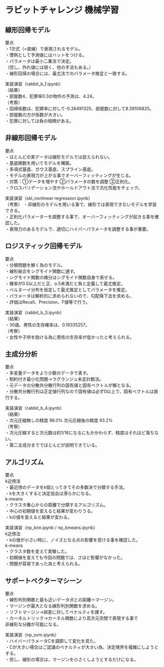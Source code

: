 # ラビットチャレンジ 機械学習  
  
## 線形回帰モデル  

要点  
・1次式（=直線）で表現されるモデル。  
・慣例として予測値にはハットをつける。  
・パラメータは最小二乗法で決定。  
（但し、外れ値には弱く、他の手法もある。）  
・線形回帰の場合には、最尤法でのパラメータ推定と一致する。  
  
実装演習（rabbit_b_1.ipynb）  
（結果）  
・部屋数4、犯罪率0.3の物件の予測は、4.24。  
（考察）  
・回帰係数は、犯罪率に対して-0.26491325、部屋数に対して8.39106825。  
・部屋数の方が係数が大きい。  
・犯罪に対しては負の相関がある。  

## 非線形回帰モデル  
  
要点  
・ほとんどの実データは線形モデルでは捉えられない。  
・基底関数を用いてモデルを構築。  
・多項式基底、ガウス基底、スプライン基底。  
・モデルの表現力が上がる事でオーバーフィッティングが生じる。  
・対策：①データを増やす ②パラメータの数を調整 ③正則化。  
・クロスバリデーション法やホールドアウト法で汎化性能をチェック。  

実装演習（skl_nonlinear regression.ipynb）  
（考察）
・非線形のモデルを用いる事で、線形では表現できないモデルを学習できる。  
・正則化パラメーターを調整する事で、オーバーフィッティングが起きる事を確認した。  
・表現力のあるモデルで、適切にハイパーパラメータを調整する事が重要。  
  
## ロジスティック回帰モデル  
  
要点  
・分類問題を解く為のモデル。  
・線形結合をシグモイド関数に通す。  
・シグモイド関数の微分はシグモイド関数自身で表せる。  
・確率が0.5以上だと正、o.5未満だと負と定義して最尤推定。  
・ベルヌーイ分布を仮定して最尤推定としてパラメータを推定。  
・パラメータは解析的に求められないので、勾配降下法を求める。  
・評価はRecall、Precision、F値等で行う。  
  
実装演習（rabbit_b_3.ipynb）  
（結果）  
・30歳、男性の生存確率は、0.19335257。  
（考察）  
・女性や子供を助ける為に男性の生存率が低かったと考えられる。  
  
## 主成分分析  
  
要点  
・多変量データをより少数のデータで表す。  
・制約付き最小化問題→ラグランジュ未定計数法。  
・元データの分散共分散行列の固有値と固有ベクトルが解となる。  
・分散共分散行列は正定値行列なので固有値は必ず0以上で、固有ベクトルは直行する。  
  
実装演習（rabbit_b_4.ipynb）  
（結果）  
・次元圧縮無しの精度 96.0% 次元圧縮後の精度 93.2%  
（考察）  
・次元圧縮すると次元数は約1/16になるにもかかわらず、精度はそれほど落ちない。  
・第二主成分まででほとんどが説明できている。  
  
## アルゴリズム  
  
要点  
k近傍法  
・最近傍のデータをk個とってきてその多数決で分類する手法。  
・kを大きくすると決定協会は滑らかになる。  
k-means  
・クラスタ重心からの距離で分類するアルゴリズム。  
・中心の初期値を変えると結果が変わりうる。  
・kの値を変えると結果が変わる。  
  
実装演習（np_knn.ipynb / np_kmeans.ipynb）  
k近傍法  
・kの値が小さい時に、ノイズとなる点の影響を受ける事を確認した。  
k-means  
・クラスタ数を変えて実験した。  
・初期値を変えても今回の問題では、さほど影響がなかった。  
・問題が容易であった為と考えられる。  
  
## サポートベクターマシーン  
  
要点  
・線形判別関数と最も近いデータ点との距離＝マージン。  
・マージンが最大となる線形判別関数を求める。  
・ソフトマージン→誤差に対してペナルティを課す。  
・カーネルトリック→カーネル関数により高次元空間で表現する事で  
非線形な分離が可能になる。  
  
実装演習（np_svm.ipynb）  
・ハイバーパラメータCを調節して変化を見た。  
・Cが大きい場合はご認識のペナルティが大きい為、決定境界を複雑にしようとする。  
・但し、線形の場合は、マージンを小さくしようとするだけになる。  
  
